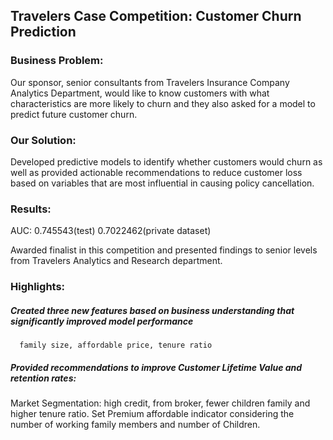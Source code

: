 
## Travelers Case Competition: Customer Churn Prediction 

### Business Problem: 
Our sponsor, senior consultants from Travelers Insurance Company Analytics Department, would like to know customers with what characteristics are more likely to churn and they also asked for a model to predict future customer churn. 

### Our Solution: 
Developed predictive models to identify whether customers would churn as well as provided actionable recommendations to reduce customer loss based on variables that are most influential in causing policy cancellation. 

### Results: 
AUC: 0.745543(test)     0.7022462(private dataset)

Awarded finalist in this competition and presented findings to senior levels from Travelers Analytics and Research department. 

### Highlights:

##### Created three new features based on business understanding that significantly improved model performance
      family size, affordable price, tenure ratio
##### Provided recommendations to improve Customer Lifetime Value and retention rates: 
Market Segmentation: high credit, from broker, fewer children family and higher tenure ratio.
Set Premium affordable indicator considering the number of working family members and number of Children. 
